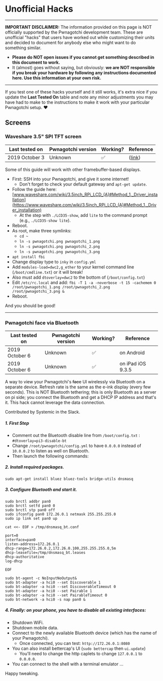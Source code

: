 # Unofficial Hacks
---
**IMPORTANT DISCLAIMER:** The information provided on this page is NOT officially supported by the Pwnagotchi development team. These are unofficial "hacks" that users have worked out while customizing their units and decided to document for anybody else who might want to do something similar. 

- **Please do NOT open issues if you cannot get something described in this document to work.** 
- It (almost) goes without saying, but obviously: **we are NOT responsible if you break your hardware by following any instructions documented here. Use this information at your own risk.**

---
If you test one of these hacks yourself and it still works, it's extra nice if you update the **Last Tested On** table and note any minor adjustments you may have had to make to the instructions to make it work with your particular Pwnagotchi setup. :heart:


## Screens
### Waveshare 3.5" SPI TFT screen

Last tested on | Pwnagotchi version | Working? | Reference
---------------|--------------------|----------|-----------|
2019 October 3 | Unknown | :white_check_mark: | ([link](https://github.com/evilsocket/pwnagotchi/issues/124#issue-502346040))

Some of this guide will work with other framebuffer-based displays.

- First: SSH into your Pwnagotchi, and give it some internet! 
  - Don't forget to check your default gateway and `apt-get update`.
- Follow the guide here: [www.waveshare.com/wiki/3.5inch_RPi_LCD_(A)#Method_1._Driver_installation](https://www.waveshare.com/wiki/3.5inch_RPi_LCD_(A)#Method_1._Driver_installation)
  - At the step with `./LCD35-show`, add `lite` to the command prompt (e.g., `./LCD35-show lite`).
- Reboot.
- As root, make three symlinks:
  - `cd ~`
  - `ln -s pwnagotchi.png pwnagotchi_1.png`
  - `ln -s pwnagotchi.png pwnagotchi_2.png`
  - `ln -s pwnagotchi.png pwnagotchi_3.png`
- `apt install fbi`
- Change display type to `inky` in `config.yml`
- Add `modules-load=dwc2,g_ether` to your kernel command line (`/boot/cmdline.txt`) or it will break!
- Also must add `dtoverlay=dwc2` to the bottom of (`/boot/config.txt`)
- Edit `/etc/rc.local` and add: `fbi -T 1 -a -noverbose -t 15 -cachemem 0 /root/pwnagotchi_1.png /root/pwnagotchi_2.png /root/pwnagotchi_3.png &`
- Reboot.

And you should be good!

---
### Pwnagotchi face via Bluetooth
Last tested on | Pwnagotchi version | Working? | Reference
---------------|--------------------|----------|-----------|
2019 October 6 | Unknown | :white_check_mark: | on Android
2019 October 6 | Unknown | :white_check_mark: | on iPad iOS 9.3.5

A way to view your Pwnagotchi's ~~face~~ UI wirelessly via Bluetooth on a separate device. Refresh rate is the same as the e-ink display (every few seconds). This is NOT Bluetooth tethering; this is only Bluetooth as a server on pi side; you connect the Bluetooth and get a DHCP IP address and that's it. This hack cannot leverage the data connection.

Contributed by Systemic in the Slack.

##### 1. First Step
- Comment out the Bluetooth disable line from `/boot/config.txt` : `#dtoverlay=pi3-disable-bt`
- Change `/root/pwnagotchi/config.yml` to have `0.0.0.0` instead of `10.0.0.2` to listen as well on Bluetooth.
- Then launch the following commands:

##### 2. Install required packages.

```sudo apt-get install bluez bluez-tools bridge-utils dnsmasq```

##### 3. Configure Bluetooth and start it.
```sudo modprobe bnep
sudo brctl addbr pan0
sudo brctl setfd pan0 0
sudo brctl stp pan0 off
sudo ifconfig pan0 172.26.0.1 netmask 255.255.255.0
sudo ip link set pan0 up
```

```cat <<- EOF > /tmp/dnsmasq_bt.conf```

```bind-interfaces
port=0
interface=pan0
listen-address=172.26.0.1
dhcp-range=172.26.0.2,172.26.0.100,255.255.255.0,5m
dhcp-leasefile=/tmp/dnsmasq_bt.leases
dhcp-authoritative
log-dhcp
```

```EOF```

```sudo dnsmasq -C /tmp/dnsmasq_bt.conf
sudo bt-agent -c NoInputNoOutput&
sudo bt-adapter -a hci0 --set Discoverable 1
sudo bt-adapter -a hci0 --set DiscoverableTimeout 0
sudo bt-adapter -a hci0 --set Pairable 1
sudo bt-adapter -a hci0 --set PairableTimeout 0
sudo bt-network -a hci0 -s nap pan0 &
```

##### 4. Finally: on your phone, you have to disable all existing interfaces:

- Shutdown WiFi.
- Shutdown mobile data.
- Connect to the newly available Bluetooth device (which has the name of your Pwnagotchi).
   - Once connected, you can test: `http://172.26.0.1:8080`
- You can also install bettercap's UI (`sudo bettercap` then `ui.update`) 
   - You'll need to change the http caplets to change `127.0.0.1` to `0.0.0.0`.
- You can connect to the shell with a terminal emulator ...

Happy tweaking.

